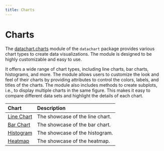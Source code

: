 ```yaml
---
title: Charts
---
```


# Charts

The [datachart.charts](../../references/charts.md) module of the `datachart` package provides various chart types to create data visualizations. The module is designed to be highly customizable and easy to use.

It offers a wide range of chart types, including line charts, bar charts, histograms, and more. The module allows users to customize the look and feel of their charts by providing attributes to control the colors, labels, and titles of the charts. The module also includes methods to create subplots, i.e., to display multiple charts in the same figure. This makes it easy to compare different data sets and highlight the details of each chart.

| Chart                         | Description                     |
| :---------------------------- | :------------------------------ |
| [Line Chart](linechart.ipynb) | The showcase of the line chart. |
| [Bar Chart](barchart.ipynb)   | The showcase of the bar chart.  |
| [Histogram](histogram.ipynb)  | The showcase of the histogram.  |
| [Heatmap](heatmap.ipynb)      | The showcase of the heatmap.    |
